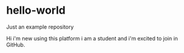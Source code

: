 # hello-world
Just an example repository

Hi i'm new using this platform i am a student and i'm excited to join in GitHub.
